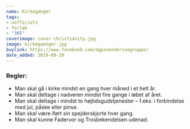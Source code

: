 ```yaml
---
name: Kirkegænger
tags:
- uofficielt
- forløb
- "365"
coverimage: cover-christianity.jpg
image: kirkegaenger.jpg
buylink: https://www.facebook.com/dgpsoendersoegruppe/
date_added: 2019-09-20
---
```

### Regler:
- Man skal gå i kirke mindst en gang hver måned i et helt år.
- Man skal deltage i nadveren mindst fire gange i løbet af året.
- Man skal deltage i mindst to højtidsgudstjenester – f.eks. i forbindelse med jul, påske eller pinse.
- Man skal være iført sin spejderskjorte hver gang.
- Man skal kunne Fadervor og Trosbekendelsen udenad.
